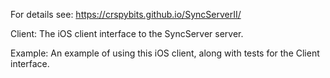 For details see: https://crspybits.github.io/SyncServerII/

Client: The iOS client interface to the SyncServer server.
	
Example: An example of using this iOS client, along with tests for the Client interface.
